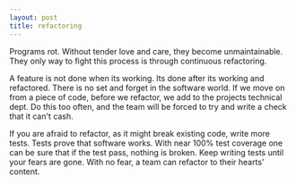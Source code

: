 ```yaml
---
layout: post
title: refactoring
---
```

Programs rot. Without tender love and care, they become unmaintainable.  They
only way to fight this process is through continuous refactoring.

A feature is not done when its working.  Its done after its working and
refactored.  There is no set and forget in the software world. If we move on
from a piece of code, before we refactor, we add to the projects technical
dept.  Do this too often, and the team will be forced to try and write a check
that it can't cash.  

If you are afraid to refactor, as it might break existing code, write more
tests.  Tests prove that software works.  With near 100% test coverage one can
be sure that if the test pass, nothing is broken.  Keep writing tests until
your fears are gone.  With no fear, a team can refactor to their hearts'
content.
